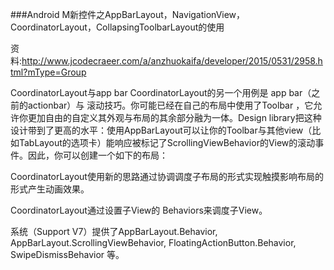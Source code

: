 ###Android M新控件之AppBarLayout，NavigationView，CoordinatorLayout，CollapsingToolbarLayout的使用

资料:http://www.jcodecraeer.com/a/anzhuokaifa/developer/2015/0531/2958.html?mType=Group


CoordinatorLayout与app bar
CoordinatorLayout的另一个用例是 app bar（之前的actionbar）与 滚动技巧。你可能已经在自己的布局中使用了Toolbar ，它允许你更加自由的自定义其外观与布局的其余部分融为一体。Design library把这种设计带到了更高的水平：使用AppBarLayout可以让你的Toolbar与其他view（比如TabLayout的选项卡）能响应被标记了ScrollingViewBehavior的View的滚动事件。因此，你可以创建一个如下的布局：


CoordinatorLayout使用新的思路通过协调调度子布局的形式实现触摸影响布局的形式产生动画效果。

CoordinatorLayout通过设置子View的 Behaviors来调度子View。 

系统（Support V7）提供了AppBarLayout.Behavior, AppBarLayout.ScrollingViewBehavior, FloatingActionButton.Behavior, SwipeDismissBehavior<V extends View> 等。
